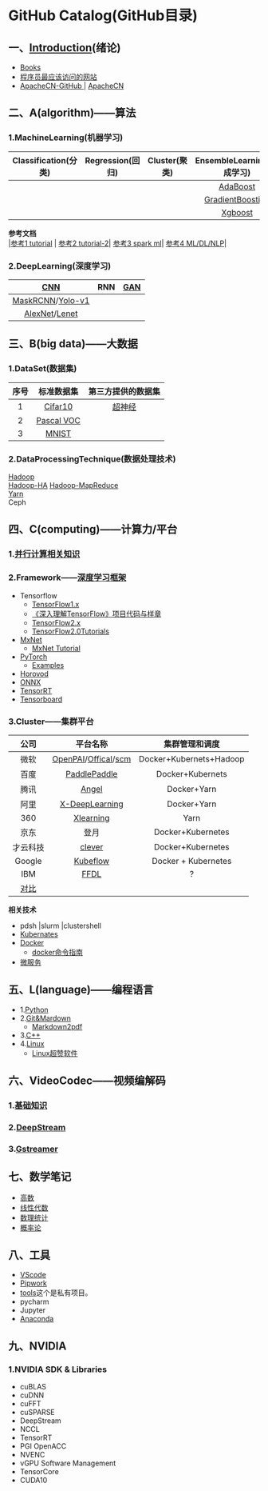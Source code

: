 # GitHub  Catalog(GitHub目录)    
## 一、[Introduction](notes/introduction01.md)(绪论)  
* [Books](https://github.com/fusimeng/book)  
* [程序员最应该访问的网站](https://github.com/fusimeng/Best-websites-a-programmer-should-visit-zh)   
* [ApacheCN-GitHub
](https://github.com/apachecn)| [ApacheCN](http://www.apachecn.org/)   
## 二、A(algorithm)——算法   
### 1.MachineLearning(机器学习)   
|Classification(分类)|Regression(回归)|Cluster(聚类)|EnsembleLearning(集成学习)|  
|:----:|:----:|:----:|:-----:|   
||||[AdaBoost](https://github.com/fusimeng/AdaBoost)|
||||[GradientBoosting](https://github.com/fusimeng/GradientBoosting)|
||||[Xgboost](https://github.com/fusimeng/Xgboost)|
**参考文档**  
|[参考1 tutorial](https://github.com/fusimeng/Algorithms-Tutorial) | [参考2 tutorial-2](https://github.com/fusimeng/tutorial)| [参考3 spark ml](https://github.com/fusimeng/spark-ml-source-analysis)| [参考4 ML/DL/NLP](https://github.com/fusimeng/AiLearning)|
### 2.DeepLearning(深度学习) 
|[CNN](https://github.com/fusimeng/CNNTutorials)|RNN|[GAN](https://github.com/fusimeng/GANTutorials)|  
|:-------:|:----:|:----:|
|[MaskRCNN](https://github.com/fusimeng/MaskRCNN)/[Yolo-v1](https://github.com/fusimeng/Yolo-v1)|||
|[AlexNet](https://github.com/fusimeng/AlexNet)/[Lenet](https://github.com/fusimeng/LeNet)|||
## 三、B(big data)——大数据  
### 1.DataSet(数据集)  
|序号|标准数据集| 第三方提供的数据集|
|:--:|:---:|:---:|
|1|[Cifar10](http://www.cs.toronto.edu/~kriz/cifar.html)|[超神经](https://hyper.ai/datasets)|
|2|[Pascal VOC](http://host.robots.ox.ac.uk/pascal/VOC/)||
|3|[MNIST](http://yann.lecun.com/exdb/mnist/) || 
### 2.DataProcessingTechnique(数据处理技术)  
[Hadoop](https://github.com/fusimeng/Hadoop)  
[Hadoop-HA](https://github.com/fusimeng/Hadoop-HA) 
[Hadoop-MapReduce](https://github.com/fusimeng/Hadoop-MapReduce)  
[Yarn](https://github.com/fusimeng/Yarn)    
Ceph      
## 四、C(computing)——计算力/平台   
### 1.[并行计算相关知识](https://github.com/fusimeng/ParallelComputing) 
### 2.Framework——[深度学习框架](notes/frameworks.md)
* Tensorflow
    * [TensorFlow1.x](https://github.com/fusimeng/TensorFlow)   
    * [《深入理解TensorFlow》项目代码与样章](https://github.com/fusimeng/tensorflow-in-depth)  
    * [TensorFlow2.x](https://github.com/fusimeng/TensorFlow2.x)      
    *  [TensorFlow2.0Tutorials](https://github.com/fusimeng/TensorFlow2.0Tutorials)   
* [MxNet](https://github.com/fusimeng/mxnet_)  
    * [MxNet Tutorial](https://github.com/fusimeng/MxNet)      
* [PyTorch](https://github.com/fusimeng/PyTorch)  
    * [Examples](https://github.com/fusimeng/pytorchexamples)  
* [Horovod](https://github.com/fusimeng/Horovod)
* [ONNX](https://github.com/onnx)     
* [TensorRT](https://github.com/fusimeng/TensorRT)  
* [Tensorboard](https://github.com/fusimeng/Tensorboard/settings)
### 3.Cluster——集群平台  
|公司 | 平台名称| 集群管理和调度|  
|:----:|:-------:|:--------------:|    
|微软|[OpenPAI](https://github.com/fusimeng/OpenPAI)/[Offical](https://github.com/Microsoft/pai)/[scm](https://github.com/fusimeng/scm)|Docker+Kubernets+Hadoop|    
|百度|[PaddlePaddle](http://paddlepaddle.org/zh)|  Docker+Kubernets|  
|腾讯|[Angel](https://github.com/Angel-ML/angel)|Docker+Yarn|  
|阿里|[X-DeepLearning](https://github.com/alibaba/x-deeplearning)|Docker+Yarn|
|360|[Xlearning](https://github.com/Qihoo360/XLearning)|Yarn|
|京东|登月|Docker+Kubernetes|
|才云科技|[clever](https://caicloud.io/products/clever)|Docker+Kubernetes|
|Google|[Kubeflow](https://github.com/kubeflow)|Docker + Kubernetes|
|IBM|[FFDL](https://github.com/IBM/FfDL)|?|
|[对比](notes/clusterframeworkcompare.md)   |
**相关技术**     
* pdsh |slurm |clustershell 
* [Kubernates](https://github.com/fusimeng/k8s) 
* [Docker](https://github.com/fusimeng/Docker)   
    * [docker命令指南](https://github.com/fusimeng/docker-directive)
* [微服务](https://github.com/fusimeng/micro-Services-Tutorial)   

## 五、L(language)——编程语言   
* 1.[Python](https://github.com/fusimeng/Python)  
* 2.[Git&Mardown](https://github.com/fusimeng/Git)   
    * [Markdown2pdf](https://github.com/fusimeng/transfer)  
* 3.[C++](https://github.com/fusimeng/C)  
* 4.[Linux](https://github.com/fusimeng/Linux)   
    * [Linux超赞软件](https://github.com/fusimeng/Awesome-Linux-Software-zh_CN)   

## 六、VideoCodec——视频编解码  
### 1.[基础知识](https://github.com/fusimeng/VideoCodecTheoryBasis)  
### 2.[DeepStream](https://github.com/fusimeng/DeepStream3.0)  
### 3.[Gstreamer](https://github.com/fusimeng/Gstreamer)  
 

## 七、数学笔记   
* [高数](https://github.com/fusimeng/Math/tree/master/higher_mathematics)  
* [线性代数](https://github.com/fusimeng/Math/tree/master/linear_algebra)  
* [数理统计](https://github.com/fusimeng/Math/tree/master/mathematical_statistics)  
* [概率论](https://github.com/fusimeng/Math/tree/master/probability_theory)  

## 八、工具  
* [VScode](https://github.com/fusimeng/VScode)   
* [Pipwork](https://github.com/fusimeng/pipework)   
* [tools](https://github.com/fusimeng/tools)这个是私有项目。 
* pycharm  
* Jupyter  
* [Anaconda](https://github.com/fusimeng/ai_tools)

## 九、NVIDIA
### 1.NVIDIA  SDK & Libraries
* cuBLAS
* cuDNN
* cuFFT
* cuSPARSE
* DeepStream
* NCCL
* TensorRT 
* PGI OpenACC
* NVENC 
* vGPU Software Management
* TensorCore
* CUDA10


